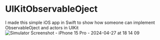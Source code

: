 # UIKitObservableOject
I made this simple iOS app in Swift to show how someone can implement ObservableOject and actors in UIKit
![Simulator Screenshot - iPhone 15 Pro - 2024-04-27 at 18 14 09](https://github.com/angelosstaboulis/UIKitObservableOject/assets/79055304/d0bc9f99-f6b1-4b59-8443-135023a588c7)
